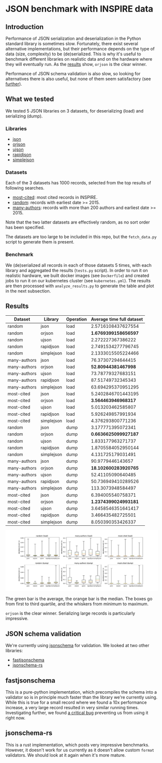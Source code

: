 # JSON benchmark with INSPIRE data

## Introduction

Performance of JSON serialization and deserialization in the Python standard library is sometimes slow. Fortunately, there exist several alternative implementations, but their performance depends on the type of data (size, complexity) to be (de)serialized. This is why it's useful to benchmark different libraries on realistic data and on the hardware where they will eventually run. As the [results](#results) show, `orjson` is the clear winner.

Performance of JSON schema validation is also slow, so looking for alternatives there is also useful, but none of them seem satisfactory (see [further](#JSON-schema-validation)).

## What we tested

We tested 5 JSON libraries on 3 datasets, for deserializing (load) and serializing (dump).

### Libraries
* [json](https://docs.python.org/3/library/json.html)
* [orjson](https://github.com/ijl/orjson)
* [ujson](https://github.com/ultrajson/ultrajson)
* [rapidjson](https://github.com/python-rapidjson/python-rapidjson)
* [simplejson](https://github.com/simplejson/simplejson)

### Datasets
Each of the 3 datasets has 1000 records, selected from the top results of following searches.
* [most-cited](https://inspirehep.net/api/literature?sort=mostcited): most cited records in INSPIRE.
* [random](https://inspirehep.net/api/literature?earliest_date=2015--2020): records with earliest date >= 2015.
* [many-authors](https://inspirehep.net/api/literature?q=ac%20200+&earliest_date=2015--2020): records with more than 200 authors and earliest date >= 2015.

Note that the two latter datasets are effectively random, as no sort order has been specified.

The datasets are too large to be included in this repo, but the `fetch_data.py` script to generate them is present.

### Benchmark

We (de)serialized all records in each of those datasets 5 times, with each library and aggregated the results (`tests.py` script). In order to run it on realistic hardware, we built docker images (see `Dockerfile`) and created jobs to run it on our kubernetes cluster (see `kubernetes.yml`). The results are then processed with `analyze_results.py` to generate the table and plot in the next subsection.

## Results

Dataset|Library|Operation|Average time full dataset
---|---|---|---
random|json|load|2.5716108437627554
random|orjson|load|**1.6769399158656597**
random|ujson|load|2.272227367386222
random|rapidjson|load|2.7491534277796745
random|simplejson|load|2.1333015505224466
many-authors|json|load|76.37307294644415
many-authors|orjson|load|**52.80944381467998**
many-authors|ujson|load|73.78779327683151
many-authors|rapidjson|load|87.51749732345343
many-authors|simplejson|load|63.694295370951295
most-cited|json|load|5.2402846701443195
most-cited|orjson|load|**3.564463946968317**
most-cited|ujson|load|5.013203462585807
most-cited|rapidjson|load|5.926249857991934
most-cited|simplejson|load|4.376293800771236
random|json|dump|3.177771395072341
random|orjson|dump|**0.6636625099927187**
random|ujson|dump|1.833177963271737
random|rapidjson|dump|1.8705584052950144
random|simplejson|dump|4.131725179031491
many-authors|json|dump|90.9779446143657
many-authors|orjson|dump|**18.102600283920765**
many-authors|ujson|dump|52.41105090640485
many-authors|rapidjson|dump|50.736949410289526
many-authors|simplejson|dump|113.3073948584497
most-cited|json|dump|6.394005540758371
most-cited|orjson|dump|**1.2374399024993181**
most-cited|ujson|dump|3.6458546351641417
most-cited|rapidjson|dump|3.466435482725501
most-cited|simplejson|dump|8.050390353426337

![Plot of results](https://github.com/inspirehep/json-benchmark/blob/main/results.png)

The green bar is the average, the orange bar is the median. The boxes go from first to third quartile, and the whiskers from minimum to maximum.

`orjson` is the clear winner. Serializing large records is particularly impressive.

## JSON schema validation

We're currently using [jsonschema](https://github.com/Julian/jsonschema) for validation. We looked at two other libraries:
* [fastjsonschema](https://github.com/horejsek/python-fastjsonschema/)
* [jsonschema-rs](https://github.com/Stranger6667/jsonschema-rs/tree/master/python)

## fastjsonschema

This is a pure-python implementation, which precompiles the schema into a validator so is in principle much faster than the library we're currently using. While this is true for a small record where we found a 10x performance increase, a very large record resulted in very similar running times. Investigating further, we found [a critical bug](https://github.com/horejsek/python-fastjsonschema/issues/107) preventing us from using it right now.

## jsonschema-rs

This is a rust implementation, which posts very impressive benchmarks. However, it doesn't work for us currently as it doesn't allow custom `format` validators. We should look at it again when it's more mature.
